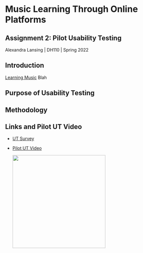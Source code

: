 # Music Learning Through Online Platforms
## Assignment 2: Pilot Usability Testing
Alexandra Lansing | DH110 | Spring 2022

## Introduction
[Learning Music](https://learningmusic.ableton.com/) Blah

## Purpose of Usability Testing

## Methodology

## Links and Pilot UT Video
- [UT Survey](https://forms.gle/Ck9XXbAcndnVW3pp6)
- [Pilot UT Video](https://youtu.be/nqTnQ-b_Rck?t=0)

  <a href="https://youtu.be/nqTnQ-b_Rck?t=0">
    <img src="https://user-images.githubusercontent.com/61765607/163039065-4e383caa-a17a-48f9-8922-d54b238ba286.png" height="300px"/>
  </a>
